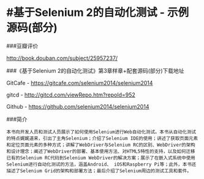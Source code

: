 #基于Selenium 2的自动化测试 - 示例源码(部分)
============

###豆瓣评价

http://book.douban.com/subject/25957237/

###《基于Selenium 2的自动化测试》第3章样章+配套源码(部分)下载地址

GitCafe - https://gitcafe.com/selenium2014/selenium2014 

gitcd - http://gitcd.com/viewRepo.htm?repoId=952


Github - https://github.com/selenium2014/selenium2014 

###简介

    本书向开发人员和测试人员展示了如何使用Selenium进行Web自动化测试。本书从自动化测试的特点娓娓道来，引出了主角Selenium；介绍了Selenium IDE的使用；讲述了获取页面元素和定位页面元素的多种方式；讲解了WebDriver与Selenium RC的区别、WebDriver的架构和设计理念；阐述了WebDriver的部署、基本使用方法、对HTML5特性的支持，以及如何迁移已有的Selenium RC代码到Selenium WebDriver的解决方案；展示了在嵌入式系统中使用Selenium进行自动化测试的方法，涵盖Android、 iOS和Raspberry Pi等；此外，本书还描述了Selenium Grid的架构和部署方法；最后介绍了Selenium周边的测试工具和套件。






